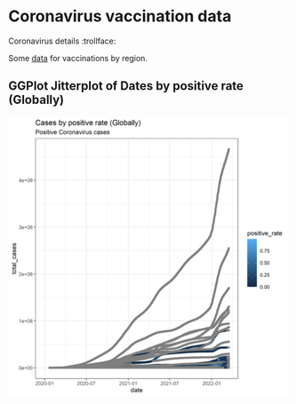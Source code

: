# Coronavirus vaccination data
Coronavirus details
:trollface:

Some [data](https://raw.githubusercontent.com/NicJC/Coronavirus/main/covid.csv) for vaccinations by region.

## GGPlot Jitterplot of Dates by positive rate (Globally)

![](https://github.com/NicJC/Coronavirus/blob/main/Scatter_plot.png)
